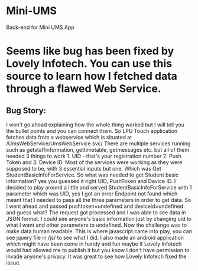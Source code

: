 # Mini-UMS
Back-end for Mini UMS App

<p align="center">
  <h1>Seems like bug has been fixed by Lovely Infotech. You can use this source to learn how I fetched data through a flawed Web Service.</h1>
</p>

## Bug Story: 

I won't go ahead explaining how the whole thing worked but I will tell you the bullet points and you can connect them. So LPU Touch application fetches data from a webservice which is situated at /UmsWebService/UmsWebService.svc/ There are multiple services running such as getstaffinformation, gettimetable, getmessages etc. but all of them needed 3 things to work 1. UID - that's your registration number 2. Push Token and 3. Device ID. Most of the services were working as they were supposed to be, with 3 essential inputs but one. Which was Get StudentBasicInfoForService. So what was needed to get Student basic information? yes you guessed it right UID, PushToken and Device ID. I decided to play around a little and served StudentBasicInfoForService with 1 parameter which was UID, yes I got an error Endpoint not found which meant that I needed to pass all the three parameters in order to get data. So I went ahead and passed pushtoken=undefined and deviceid=undefined and guess what? The request got processed and I was able to see data in JSON format. I could see anyone's basic information just by changing uid to what I want and other parameters to undefined. Now the challenge was to make data human readable. This is where javascript came into play, you can see jquery file in /js/ to see what I did. I also made an android application which might have been come in handy and fun maybe if Lovely Infotech would had allowed me to publish it but you know I don't have permission to invade anyone's privacy. It was great to see how Lovely Infotech fixed the issue.
